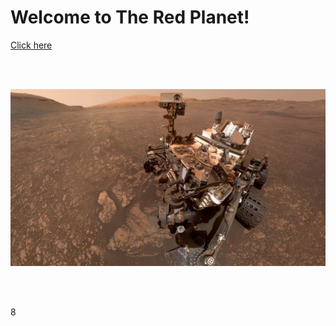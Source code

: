 <h1>Welcome to The Red Planet!</h1>


<a href="Missions_to_Mars/static/web_look.jpg">Click here</a> 

<br>
<br>
<p align="center">
<img src="Missions_to_Mars/static/jumbotron_background.jpg" alt="Mars out of range ... Waiting for Satellite" max-height="70%" max-width="70%"><p>
<br>
<br> 

8
